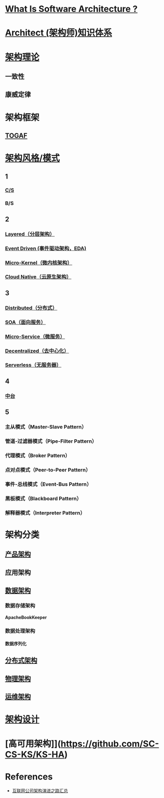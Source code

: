 
# [What Is Software Architecture ?](WhatIs.md)

# [Architect (架构师)知识体系](KS-Architect/README.md)

# [架构理论](ArchTheory/README.md)
## 一致性
## 康威定律

# 架构框架
## [TOGAF](ArchFramework/TOGAF/README.md)

# [架构风格/模式](ArchStyle/README.md)
## 1
### [C/S](ArchStyle/CS/README.md)
### B/S

## 2
### [Layered（分层架构）](Archs/Layered/README.md)
### [Event Driven (事件驱动架构，EDA)](Archs/Event-Driven/README.md)
### [Micro-Kernel（微内核架构）](ArchStyle/Microkernel/README.md)
### [Cloud Native（云原生架构）](Archs/Cloud-Native/README.md)

## 3
### [Distributed（分布式）](https://github.com/SC-CS-KS/KS-Distributed)
### [SOA（面向服务）](Archs/SOA/README.md)
### [Micro-Service（微服务）](Archs/MicroService/README.md)
### [Decentralized（去中心化）](ArchStyle/Decentralized/README.md)
### [Serverless（无服务器）](Archs/Serverless/README.md)

## 4
### [中台](Archs/MiddleGround/README.md)

## 5
### 主从模式（Master-Slave Pattern）
### 管道-过滤器模式（Pipe-Filter Pattern）
### 代理模式（Broker Pattern）
### 点对点模式（Peer-to-Peer Pattern）
### 事件-总线模式（Event-Bus Pattern）
### 黑板模式（Blackboard Pattern）
### 解释器模式（Interpreter Pattern）

# 架构分类
## [产品架构](ArchClassification/Product-Arch/README.md)
## 应用架构
## [数据架构](ArchClassification/Data-Arch/README.md)
### 数据存储架构
#### ApacheBookKeeper
### 数据处理架构
#### 数据序列化
## [分布式架构]()
## [物理架构]()
## [运维架构]()

# [架构设计](ArchDesign/README.md)

# [高可用架构]](https://github.com/SC-CS-KS/KS-HA)

# References
* [互联网公司架构演进之路汇总](https://www.jianshu.com/p/49ddf2f5c165)